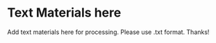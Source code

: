 Text Materials here
==============

Add text materials here for processing. Please use .txt format. Thanks!